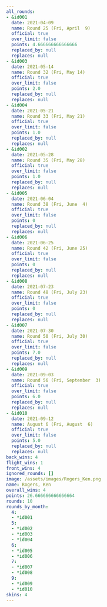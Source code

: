 ```yaml
---
all_rounds:
- &id001
  date: 2021-04-09
  name: Round 25 (Fri, April  9)
  official: true
  over_limit: false
  points: 4.666666666666666
  replaced_by: null
  replaces: null
- &id003
  date: 2021-05-14
  name: Round 32 (Fri, May 14)
  official: true
  over_limit: false
  points: 2.0
  replaced_by: null
  replaces: null
- &id004
  date: 2021-05-21
  name: Round 33 (Fri, May 21)
  official: true
  over_limit: false
  points: 1.0
  replaced_by: null
  replaces: null
- &id002
  date: 2021-05-28
  name: Round 35 (Fri, May 28)
  official: true
  over_limit: false
  points: 1.0
  replaced_by: null
  replaces: null
- &id005
  date: 2021-06-04
  name: Round 38 (Fri, June  4)
  official: true
  over_limit: false
  points: 0
  replaced_by: null
  replaces: null
- &id006
  date: 2021-06-25
  name: Round 42 (Fri, June 25)
  official: true
  over_limit: false
  points: 0
  replaced_by: null
  replaces: null
- &id008
  date: 2021-07-23
  name: Round 48 (Fri, July 23)
  official: true
  over_limit: false
  points: 0
  replaced_by: null
  replaces: null
- &id007
  date: 2021-07-30
  name: Round 50 (Fri, July 30)
  official: true
  over_limit: false
  points: 7.0
  replaced_by: null
  replaces: null
- &id009
  date: 2021-09-03
  name: Round 56 (Fri, September  3)
  official: true
  over_limit: false
  points: 6.0
  replaced_by: null
  replaces: null
- &id010
  date: 2021-09-12
  name: August 6 (Fri, August  6)
  official: true
  over_limit: false
  points: 5.0
  replaced_by: null
  replaces: null
back_wins: 4
flight_wins: 1
front_wins: 4
ignored_rounds: []
image: /assets/images/Rogers_Ken.png
name: Rogers, Ken
overall_wins: 4
points: 26.666666666666664
rounds: 10
rounds_by_month:
  4:
  - *id001
  5:
  - *id002
  - *id003
  - *id004
  6:
  - *id005
  - *id006
  7:
  - *id007
  - *id008
  9:
  - *id009
  - *id010
skins: 4
---
```

